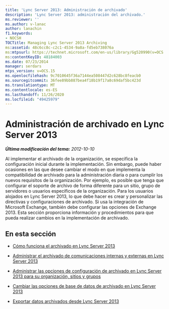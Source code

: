 ```yaml
---
title: 'Lync Server 2013: Administración de archivado'
description: 'Lync Server 2013: administración del archivado.'
ms.reviewer: ''
ms.author: v-lanac
author: lanachin
f1.keywords:
- NOCSH
TOCTitle: Managing Lync Server 2013 Archiving
ms:assetid: 48c6cc8c-c2c1-4534-9a8a-fd5eb738076a
ms:mtpsurl: https://technet.microsoft.com/en-us/library/Gg520990(v=OCS.15)
ms:contentKeyID: 48184003
ms.date: 07/23/2014
manager: serdars
mtps_version: v=OCS.15
ms.openlocfilehash: 9c7010645f36a7144ea508447d2c628bc8feacb0
ms.sourcegitcommit: 36fee89bb887bea4f18b19f17a8c69daf5bc423d
ms.translationtype: MT
ms.contentlocale: es-ES
ms.lasthandoff: 11/26/2020
ms.locfileid: "49425979"
---
```

# <a name="managing-lync-server-2013-archiving"></a>Administración de archivado en Lync Server 2013

<div data-xmlns="http://www.w3.org/1999/xhtml">

<div class="topic" data-xmlns="http://www.w3.org/1999/xhtml" data-msxsl="urn:schemas-microsoft-com:xslt" data-cs="https://msdn.microsoft.com/">

<div data-asp="https://msdn2.microsoft.com/asp">



</div>

<div id="mainSection">

<div id="mainBody">

<span> </span>

_**Última modificación del tema:** 2012-10-10_

Al implementar el archivado de la organización, se especifica la configuración inicial durante la implementación. Sin embargo, puede haber ocasiones en las que desee cambiar el modo en que implementa la compatibilidad de archivado para la administración diaria o para cumplir los nuevos requisitos de la organización. Por ejemplo, es posible que tenga que configurar el soporte de archivo de forma diferente para un sitio, grupo de servidores o usuarios específicos de la organización. Para los usuarios alojados en Lync Server 2013, lo que debe hacer es crear y personalizar las directivas y configuraciones de archivado. Si usa la integración de Microsoft Exchange, también debe configurar las opciones de Exchange 2013. Esta sección proporciona información y procedimientos para que pueda realizar cambios en la implementación de archivado.

<div>

## <a name="in-this-section"></a>En esta sección

  - [Cómo funciona el archivado en Lync Server 2013](lync-server-2013-how-archiving-works.md)

  - [Administrar el archivado de comunicaciones internas y externas en Lync Server 2013](lync-server-2013-managing-the-archiving-of-internal-and-external-communications.md)

  - [Administrar las opciones de configuración de archivado en Lync Server 2013 para su organización, sitios y grupos](lync-server-2013-managing-archiving-configuration-options-for-your-organization-sites-and-pools.md)

  - [Cambiar las opciones de base de datos de archivado en Lync Server 2013](lync-server-2013-changing-archiving-database-options.md)

  - [Exportar datos archivados desde Lync Server 2013](lync-server-2013-exporting-archived-data.md)

</div>

</div>

<span> </span>

</div>

</div>

</div>

